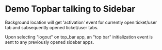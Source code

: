 # Demo Topbar talking to Sidebar

Background location will get 'activation' event for currently open ticket/user tab and subsequently opened ticket/user tabs.

Upon selecting "logout" on top_bar app, an "top bar" initialization event is sent to any previously opened sidebar apps.
